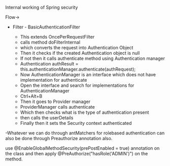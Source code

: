 Internal working of Spring security

Flow->

- Filter - BasicAuthenticationFilter

    - This extends OncePerRequestFilter
    - calls method doFilterInternal
    - which converts the request into Authentication Object
    - Then it checks if the created Authentication object is null
    - If not then it calls authenticate method using Authentication manager
    - Authentication authResult = this.authenticationManager.authenticate(authRequest);
    - Now AuthenticationManager is an interface which does not have implementation for authenticate
    - Open the interface and search for implementations for AuthenticationManager
    - Ctrl+Alt+B
    - Then it goes to Provider manager
    - ProviderManager calls authenticate
    - Which then checks what is the type of authentication present
    - then calls the userDetails
    - Finally then it sets the Security context authenticated

-Whatever we can do through antMatchers for rolebased authentication can also be done through Preauthorize annotation also.

use @EnableGlobalMethodSecurity(prePostEnabled = true) annotation on the class and then apply @PreAuthorize("hasRole('ADMIN')") on the method.
